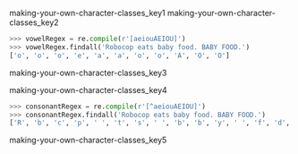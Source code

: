 making-your-own-character-classes_key1
making-your-own-character-classes_key2


```python
>>> vowelRegex = re.compile(r'[aeiouAEIOU]')
>>> vowelRegex.findall('Robocop eats baby food. BABY FOOD.')
['o', 'o', 'o', 'e', 'a', 'a', 'o', 'o', 'A', 'O', 'O']
```
making-your-own-character-classes_key3


making-your-own-character-classes_key4
```python
>>> consonantRegex = re.compile(r'[^aeiouAEIOU]')
>>> consonantRegex.findall('Robocop eats baby food. BABY FOOD.')
['R', 'b', 'c', 'p', ' ', 't', 's', ' ', 'b', 'b', 'y', ' ', 'f', 'd', '.', ' ', 'B', 'B', 'Y', ' ', 'F', 'D', '.']
```
making-your-own-character-classes_key5
